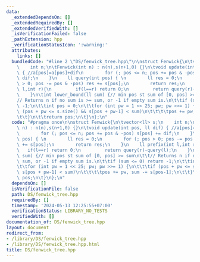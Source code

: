 ```yaml
---
data:
  _extendedDependsOn: []
  _extendedRequiredBy: []
  _extendedVerifiedWith: []
  _isVerificationFailed: false
  _pathExtension: hpp
  _verificationStatusIcon: ':warning:'
  attributes:
    links: []
  bundledCode: "#line 2 \"DS/fenwick_tree.hpp\"\n\nstruct Fenwick{\n\tvector<ll> s;\n\
    \    int n;\n\tFenwick(int n) : n(n),s(n+1,0) {}\n\tvoid update(int pos, ll dif)\
    \ { //a[pos]=a[pos]+dif\n        for (; pos <= n; pos += pos & -pos) s[pos] +=\
    \ dif;\n    }\n    ll query(int pos) { \n        ll res = 0;\n        for (; pos\
    \ > 0; pos -= pos & -pos) res += s[pos];\n        return res;\n    }\n    ll prefix(int\
    \ l,int r){\n         if(l==r) return 0;\n         return query(r)-query(l);\n\
    \    }\n\tint lower_bound(ll sum) {// min pos st sum of [0, pos] >= sum\n\t\t\
    // Returns n if no sum is >= sum, or -1 if empty sum is.\n\t\tif (sum <= 0) return\
    \ -1;\n\t\tint pos = 0;\n\t\tfor (int pw = 1 << 25; pw; pw >>= 1) {\n\t\t\tif\
    \ (pos + pw <= s.size() && s[pos + pw-1] < sum)\n\t\t\t\tpos += pw, sum -= s[pos-1];\n\
    \t\t}\n\t\treturn pos;\n\t}\n};\n"
  code: "#pragma once\n\nstruct Fenwick{\n\tvector<ll> s;\n    int n;\n\tFenwick(int\
    \ n) : n(n),s(n+1,0) {}\n\tvoid update(int pos, ll dif) { //a[pos]=a[pos]+dif\n\
    \        for (; pos <= n; pos += pos & -pos) s[pos] += dif;\n    }\n    ll query(int\
    \ pos) { \n        ll res = 0;\n        for (; pos > 0; pos -= pos & -pos) res\
    \ += s[pos];\n        return res;\n    }\n    ll prefix(int l,int r){\n      \
    \   if(l==r) return 0;\n         return query(r)-query(l);\n    }\n\tint lower_bound(ll\
    \ sum) {// min pos st sum of [0, pos] >= sum\n\t\t// Returns n if no sum is >=\
    \ sum, or -1 if empty sum is.\n\t\tif (sum <= 0) return -1;\n\t\tint pos = 0;\n\
    \t\tfor (int pw = 1 << 25; pw; pw >>= 1) {\n\t\t\tif (pos + pw <= s.size() &&\
    \ s[pos + pw-1] < sum)\n\t\t\t\tpos += pw, sum -= s[pos-1];\n\t\t}\n\t\treturn\
    \ pos;\n\t}\n};\n"
  dependsOn: []
  isVerificationFile: false
  path: DS/fenwick_tree.hpp
  requiredBy: []
  timestamp: '2024-05-13 12:25:55+07:00'
  verificationStatus: LIBRARY_NO_TESTS
  verifiedWith: []
documentation_of: DS/fenwick_tree.hpp
layout: document
redirect_from:
- /library/DS/fenwick_tree.hpp
- /library/DS/fenwick_tree.hpp.html
title: DS/fenwick_tree.hpp
---
```

